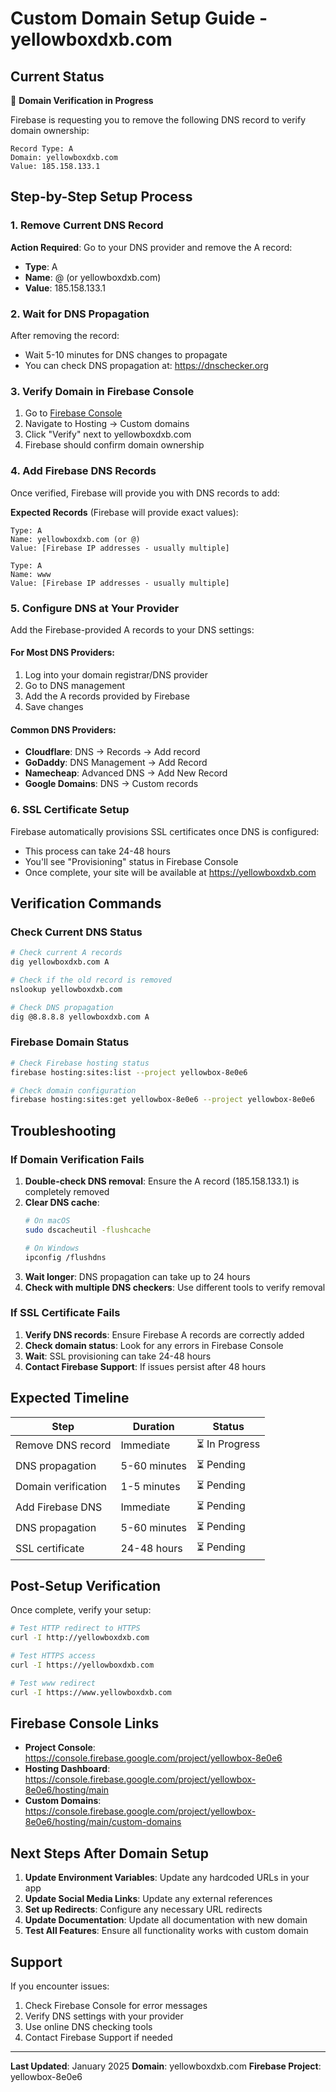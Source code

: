 # Custom Domain Setup Guide - yellowboxdxb.com

## Current Status
🔄 **Domain Verification in Progress**

Firebase is requesting you to remove the following DNS record to verify domain ownership:

```
Record Type: A
Domain: yellowboxdxb.com
Value: 185.158.133.1
```

## Step-by-Step Setup Process

### 1. Remove Current DNS Record
**Action Required**: Go to your DNS provider and remove the A record:
- **Type**: A
- **Name**: @ (or yellowboxdxb.com)
- **Value**: 185.158.133.1

### 2. Wait for DNS Propagation
After removing the record:
- Wait 5-10 minutes for DNS changes to propagate
- You can check DNS propagation at: https://dnschecker.org

### 3. Verify Domain in Firebase Console
1. Go to [Firebase Console](https://console.firebase.google.com/project/yellowbox-8e0e6/hosting/main)
2. Navigate to Hosting → Custom domains
3. Click "Verify" next to yellowboxdxb.com
4. Firebase should confirm domain ownership

### 4. Add Firebase DNS Records
Once verified, Firebase will provide you with DNS records to add:

**Expected Records** (Firebase will provide exact values):
```
Type: A
Name: yellowboxdxb.com (or @)
Value: [Firebase IP addresses - usually multiple]

Type: A  
Name: www
Value: [Firebase IP addresses - usually multiple]
```

### 5. Configure DNS at Your Provider
Add the Firebase-provided A records to your DNS settings:

#### For Most DNS Providers:
1. Log into your domain registrar/DNS provider
2. Go to DNS management
3. Add the A records provided by Firebase
4. Save changes

#### Common DNS Providers:
- **Cloudflare**: DNS → Records → Add record
- **GoDaddy**: DNS Management → Add Record
- **Namecheap**: Advanced DNS → Add New Record
- **Google Domains**: DNS → Custom records

### 6. SSL Certificate Setup
Firebase automatically provisions SSL certificates once DNS is configured:
- This process can take 24-48 hours
- You'll see "Provisioning" status in Firebase Console
- Once complete, your site will be available at https://yellowboxdxb.com

## Verification Commands

### Check Current DNS Status
```bash
# Check current A records
dig yellowboxdxb.com A

# Check if the old record is removed
nslookup yellowboxdxb.com

# Check DNS propagation
dig @8.8.8.8 yellowboxdxb.com A
```

### Firebase Domain Status
```bash
# Check Firebase hosting status
firebase hosting:sites:list --project yellowbox-8e0e6

# Check domain configuration
firebase hosting:sites:get yellowbox-8e0e6 --project yellowbox-8e0e6
```

## Troubleshooting

### If Domain Verification Fails
1. **Double-check DNS removal**: Ensure the A record (185.158.133.1) is completely removed
2. **Clear DNS cache**: 
   ```bash
   # On macOS
   sudo dscacheutil -flushcache
   
   # On Windows
   ipconfig /flushdns
   ```
3. **Wait longer**: DNS propagation can take up to 24 hours
4. **Check with multiple DNS checkers**: Use different tools to verify removal

### If SSL Certificate Fails
1. **Verify DNS records**: Ensure Firebase A records are correctly added
2. **Check domain status**: Look for any errors in Firebase Console
3. **Wait**: SSL provisioning can take 24-48 hours
4. **Contact Firebase Support**: If issues persist after 48 hours

## Expected Timeline

| Step | Duration | Status |
|------|----------|---------|
| Remove DNS record | Immediate | ⏳ In Progress |
| DNS propagation | 5-60 minutes | ⏳ Pending |
| Domain verification | 1-5 minutes | ⏳ Pending |
| Add Firebase DNS | Immediate | ⏳ Pending |
| DNS propagation | 5-60 minutes | ⏳ Pending |
| SSL certificate | 24-48 hours | ⏳ Pending |

## Post-Setup Verification

Once complete, verify your setup:

```bash
# Test HTTP redirect to HTTPS
curl -I http://yellowboxdxb.com

# Test HTTPS access
curl -I https://yellowboxdxb.com

# Test www redirect
curl -I https://www.yellowboxdxb.com
```

## Firebase Console Links

- **Project Console**: https://console.firebase.google.com/project/yellowbox-8e0e6
- **Hosting Dashboard**: https://console.firebase.google.com/project/yellowbox-8e0e6/hosting/main
- **Custom Domains**: https://console.firebase.google.com/project/yellowbox-8e0e6/hosting/main/custom-domains

## Next Steps After Domain Setup

1. **Update Environment Variables**: Update any hardcoded URLs in your app
2. **Update Social Media Links**: Update any external references
3. **Set up Redirects**: Configure any necessary URL redirects
4. **Update Documentation**: Update all documentation with new domain
5. **Test All Features**: Ensure all functionality works with custom domain

## Support

If you encounter issues:
1. Check Firebase Console for error messages
2. Verify DNS settings with your provider
3. Use online DNS checking tools
4. Contact Firebase Support if needed

---

**Last Updated**: January 2025
**Domain**: yellowboxdxb.com
**Firebase Project**: yellowbox-8e0e6